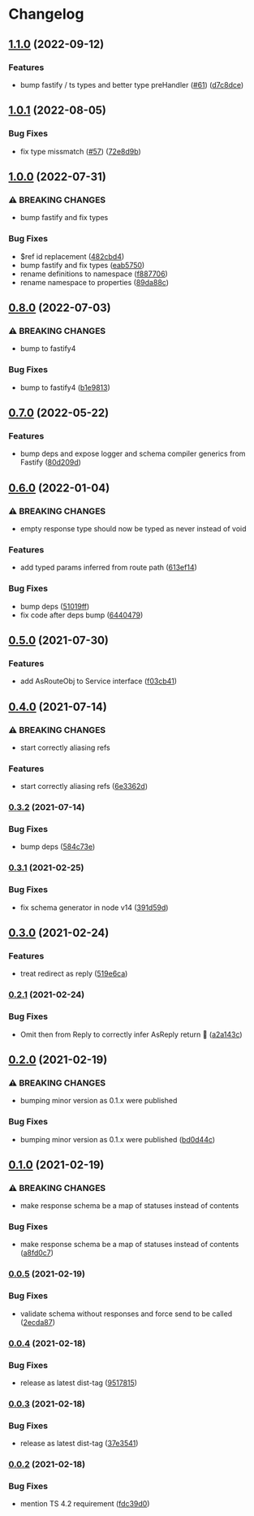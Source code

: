# Changelog

## [1.1.0](https://github.com/Coobaha/typed-fastify/compare/v1.0.1...v1.1.0) (2022-09-12)


### Features

* bump fastify / ts types and better type preHandler ([#61](https://github.com/Coobaha/typed-fastify/issues/61)) ([d7c8dce](https://github.com/Coobaha/typed-fastify/commit/d7c8dce5003f5b1d05819c819060b440c86a6613))

## [1.0.1](https://github.com/Coobaha/typed-fastify/compare/v1.0.0...v1.0.1) (2022-08-05)


### Bug Fixes

* fix type missmatch ([#57](https://github.com/Coobaha/typed-fastify/issues/57)) ([72e8d9b](https://github.com/Coobaha/typed-fastify/commit/72e8d9b61cad07ff3e39ced44b8b952ce6e5260c))

## [1.0.0](https://github.com/Coobaha/typed-fastify/compare/v0.8.0...v1.0.0) (2022-07-31)


### ⚠ BREAKING CHANGES

* bump fastify and fix types

### Bug Fixes

* $ref id replacement ([482cbd4](https://github.com/Coobaha/typed-fastify/commit/482cbd4c412f43df015ccb4b9bec09f0e15514eb))
* bump fastify and fix types ([eab5750](https://github.com/Coobaha/typed-fastify/commit/eab5750d1f30b8e1d414742fe314ff1f800d4b70))
* rename definitions to namespace ([f887706](https://github.com/Coobaha/typed-fastify/commit/f887706fed340a5943212984b7cdb0d7352f72a6))
* rename namespace to properties ([89da88c](https://github.com/Coobaha/typed-fastify/commit/89da88c49967eaa5c53db88b848f509e31ae172d))

## [0.8.0](https://github.com/Coobaha/typed-fastify/compare/v0.7.0...v0.8.0) (2022-07-03)


### ⚠ BREAKING CHANGES

* bump to fastify4

### Bug Fixes

* bump to fastify4 ([b1e9813](https://github.com/Coobaha/typed-fastify/commit/b1e98132abb660cc0bb7b0d0d905ef252f3b15d0))

## [0.7.0](https://github.com/Coobaha/typed-fastify/compare/v0.6.0...v0.7.0) (2022-05-22)


### Features

* bump deps and expose logger and schema compiler generics from Fastify ([80d209d](https://github.com/Coobaha/typed-fastify/commit/80d209dda1721ee4492a5eff5a05ac07fe76c7e6))

## [0.6.0](https://www.github.com/Coobaha/typed-fastify/compare/v0.5.0...v0.6.0) (2022-01-04)


### ⚠ BREAKING CHANGES

* empty response type should now be typed as never instead of void

### Features

* add typed params inferred from route path ([613ef14](https://www.github.com/Coobaha/typed-fastify/commit/613ef143f0a741be9456057c1a70877678184d2f))


### Bug Fixes

* bump deps ([51019ff](https://www.github.com/Coobaha/typed-fastify/commit/51019ffc1d57e362f3e07cc48bf3df8d50f0b742))
* fix code after deps bump ([6440479](https://www.github.com/Coobaha/typed-fastify/commit/64404796f3ba28a407e120e903398dac979d8e64))

## [0.5.0](https://www.github.com/Coobaha/typed-fastify/compare/v0.4.0...v0.5.0) (2021-07-30)


### Features

* add AsRouteObj to Service interface ([f03cb41](https://www.github.com/Coobaha/typed-fastify/commit/f03cb415042b75e43403430fd09f61ba96a821e4))

## [0.4.0](https://www.github.com/Coobaha/typed-fastify/compare/v0.3.2...v0.4.0) (2021-07-14)


### ⚠ BREAKING CHANGES

* start correctly aliasing refs

### Features

* start correctly aliasing refs ([6e3362d](https://www.github.com/Coobaha/typed-fastify/commit/6e3362db34819869f2a61aef4ebbad803f77b6f1))

### [0.3.2](https://www.github.com/Coobaha/typed-fastify/compare/v0.3.1...v0.3.2) (2021-07-14)


### Bug Fixes

* bump deps ([584c73e](https://www.github.com/Coobaha/typed-fastify/commit/584c73ec22311562aa025b8443043c37913506d7))

### [0.3.1](https://www.github.com/Coobaha/typed-fastify/compare/v0.3.0...v0.3.1) (2021-02-25)


### Bug Fixes

* fix schema generator in node v14 ([391d59d](https://www.github.com/Coobaha/typed-fastify/commit/391d59d8d9e29b079130a7a4c05040ae320d7c5a))

## [0.3.0](https://www.github.com/Coobaha/typed-fastify/compare/v0.2.1...v0.3.0) (2021-02-24)


### Features

* treat redirect as reply ([519e6ca](https://www.github.com/Coobaha/typed-fastify/commit/519e6cad45ba780c78f6c0938f75b032b6bf2da1))

### [0.2.1](https://www.github.com/Coobaha/typed-fastify/compare/v0.2.0...v0.2.1) (2021-02-24)


### Bug Fixes

* Omit then from Reply to correctly infer AsReply return 🎉 ([a2a143c](https://www.github.com/Coobaha/typed-fastify/commit/a2a143c2d0d9f0ff0dab8eefee49bd1e4380e048))

## [0.2.0](https://www.github.com/Coobaha/typed-fastify/compare/v0.1.0...v0.2.0) (2021-02-19)


### ⚠ BREAKING CHANGES

* bumping minor version as 0.1.x were published

### Bug Fixes

* bumping minor version as 0.1.x were published ([bd0d44c](https://www.github.com/Coobaha/typed-fastify/commit/bd0d44c339265c337c626e05aa5ec01db48b9ac6))

## [0.1.0](https://www.github.com/Coobaha/typed-fastify/compare/v0.0.5...v0.1.0) (2021-02-19)


### ⚠ BREAKING CHANGES

* make response schema be a map of statuses instead of contents

### Bug Fixes

* make response schema be a map of statuses instead of contents ([a8fd0c7](https://www.github.com/Coobaha/typed-fastify/commit/a8fd0c7e94505dfc33b8e51f4b39851d6ba7b0a4))

### [0.0.5](https://www.github.com/Coobaha/typed-fastify/compare/v0.0.4...v0.0.5) (2021-02-19)


### Bug Fixes

* validate schema without responses and force send to be called ([2ecda87](https://www.github.com/Coobaha/typed-fastify/commit/2ecda876484c21d1b23e7f0a520d4e015cad5eb9))

### [0.0.4](https://www.github.com/Coobaha/typed-fastify/compare/v0.0.3...v0.0.4) (2021-02-18)


### Bug Fixes

* release as latest dist-tag ([9517815](https://www.github.com/Coobaha/typed-fastify/commit/951781514813f1d64f213614c19edcefae29cd92))

### [0.0.3](https://www.github.com/Coobaha/typed-fastify/compare/v0.0.2...v0.0.3) (2021-02-18)


### Bug Fixes

* release as latest dist-tag ([37e3541](https://www.github.com/Coobaha/typed-fastify/commit/37e354104e77e932b815725b5bb3166520899d24))

### [0.0.2](https://www.github.com/Coobaha/typed-fastify/compare/v0.0.1...v0.0.2) (2021-02-18)


### Bug Fixes

* mention TS 4.2 requirement ([fdc39d0](https://www.github.com/Coobaha/typed-fastify/commit/fdc39d06e584393c941d00655cc5e485ae0dd970))
